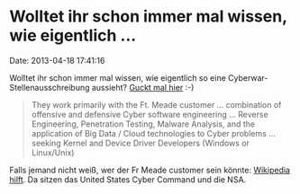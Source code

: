 Wolltet ihr schon immer mal wissen, wie eigentlich \...
=======================================================

Date: 2013-04-18 17:41:16

Wolltet ihr schon immer mal wissen, wie eigentlich so eine
Cyberwar-Stellenausschreibung aussieht? [Guckt mal
hier](http://www.clearancejobs.com/jobs/1608763/kernel-and-device-driver-developers)
:-)

> They work primarily with the Ft. Meade customer ... combination of
> offensive and defensive Cyber software engineering ... Reverse
> Engineering, Penetration Testing, Malware Analysis, and the
> application of Big Data / Cloud technologies to Cyber problems ...
> seeking Kernel and Device Driver Developers (Windows or Linux/Unix)

Falls jemand nicht weiß, wer der Fr Meade customer sein könnte:
[Wikipedia hilft](http://en.wikipedia.org/wiki/Fort_George_G._Meade). Da
sitzen das United States Cyber Command und die NSA.
